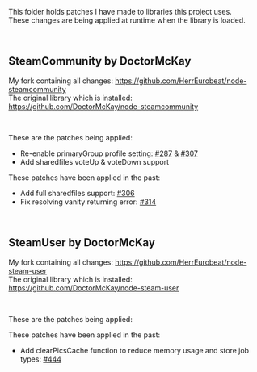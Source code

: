 This folder holds patches I have made to libraries this project uses.  
These changes are being applied at runtime when the library is loaded.  

&nbsp;

## SteamCommunity by DoctorMcKay
My fork containing all changes: https://github.com/HerrEurobeat/node-steamcommunity  
The original library which is installed: https://github.com/DoctorMcKay/node-steamcommunity  

&nbsp;

These are the patches being applied:  
- Re-enable primaryGroup profile setting: [#287](https://github.com/DoctorMcKay/node-steamcommunity/pull/287) & [#307](https://github.com/DoctorMcKay/node-steamcommunity/pull/307)  
- Add sharedfiles voteUp & voteDown support

These patches have been applied in the past:  
- Add full sharedfiles support: [#306](https://github.com/DoctorMcKay/node-steamcommunity/pull/306)
- Fix resolving vanity returning error: [#314](https://github.com/DoctorMcKay/node-steamcommunity/pull/314)

&nbsp;

## SteamUser by DoctorMcKay
My fork containing all changes: https://github.com/HerrEurobeat/node-steam-user  
The original library which is installed: https://github.com/DoctorMcKay/node-steam-user  

&nbsp;

These are the patches being applied:  

These patches have been applied in the past:  
- Add clearPicsCache function to reduce memory usage and store job types: [#444](https://github.com/DoctorMcKay/node-steam-user/pull/444)